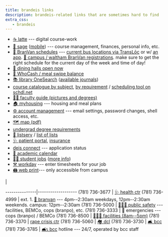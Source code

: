```yaml
---
title: brandeis links
description: brandeis-related links that are sometimes hard to find
extra_css:
   - brandeis
---
```


* [☕ latte][latte] --- digital course-work
* [🌿 sage][sage] ([mobile][sage-mobile]) --- course management, finances, personal info, etc.
* [🚌 BranVan schedules][BranVan-schedules] --- [current bus locations via
  TransLōc][transloc] or w/ [an app]. [🚐 campus / waltham BranVan
  registrations][branvan]. make sure to get the right schedule for the current
  day of the week and time of day!
* [🍴 dining halls open now][dining]
* [💸 WhoCash / meal swipe balance][whocash]
* [📚 library OneSearch][library] \([available journals])
* [course catalogue by subject], [by requirement] / [scheduling tool on
  schdl.net]
* [👩‍🏫 faculty guide (pictures and degrees)][faculty]
* [🏠 myhousing][myhousing] --- housing and meal plans
* [⚙ account management][account] --- email settings, password changes, shell access,
  etc.
* [🗺 map (pdf)][map]
* [undergrad degree requirements]
* [📧 listserv][listserv] / [list of lists]
* [🩺 patient portal][patient portal], [insurance]
* [deis connect] --- application status
* [📅 academic calendar][calendar]
* [👩‍🌾 student jobs][jobs] ([more info][job-info])
* [⚒ workday][workday] --- enter timesheets for your job
* [🖨 web print][print]--- only accessible from campus

<!-- -->       | <!-- -->
---------------|-------------------
(781) 736-3677 | [🩺 health ctr][health ctr]
(781) 736-4999 | ext. 1. [🚐 branvan][branvan] --- 4pm--2:30am weekdays, 12pm--2:30am weekends. campus: 12pm--2:30am
(781) 736-5000 | [👮‍♂️🐷 public safety][public safety] --- facilities, BEMCo, cops (branpo), etc.
(781) 736-3333 | 🚨 emergencies --- cops (branpo) / BEMCo
(781) 736-8500 | [🧼👩‍🔧 facilities (8am--5pm)][facilities]
(781) 736-3370 | [rape crisis ctr]
(781) 736-5060 | [🏘 dcl][dcl]
(781) 736-3730 | [🛋 bcc][bcc]
(781) 736-3785 | [🛋📞 bcc][bcc] hotline --- 24/7, operated by bcc staff

[library]: https://search.library.brandeis.edu/primo-explore/search?vid=BRAND
[available journals]: https://www.brandeis.edu/library/research/books-articles/index.html
[myhousing]: https://brandeis.datacenter.adirondacksolutions.com/BRANDEIS_THDSS_PROD
[latte]: https://moodle2.brandeis.edu/my/
[sage]: https://sage.brandeis.edu/psp/CPROD90/EMPLOYEE/HRMS/s/WEBLIB_BR_SSO.ISCRIPT1.FieldFormula.iScript_redirectBRSSO
[BranVan-schedules]: http://www.brandeis.edu/publicsafety/van-shuttle/index.html
[transloc]: https://brandeis.transloc.com/
[an app]: http://translocrider.com/
[branvan]: https://slate.brandeis.edu/portal/branvanreserve
[whocash]: https://get.cbord.com/whocash/full/login.php
[dining]: https://brandeis.sodexomyway.com/dining-near-me/open-now
[account]: https://identity.brandeis.edu/identity-manage/
[map]: https://www.brandeis.edu/about/visiting/images/directions/color-map.pdf
[undergrad degree requirements]: http://www.brandeis.edu/advising/firstyears/academics/requirements.html
[course catalogue by subject]: http://registrar-prod.unet.brandeis.edu/course/schedule/registrar/index
[by requirement]: http://registrar-prod.unet.brandeis.edu/registrar/schedule/search
[scheduling tool on schdl.net]: https://brandeis.schdl.net/
[faculty]: https://www.brandeis.edu/facultyguide/arts-sciences.html
[listserv]: https://lists.brandeis.edu/wws
[list of lists]: https://lists.brandeis.edu/wws/lists
[patient portal]: https://brandeis.medicatconnect.com/
[insurance]: https://www.universityhealthplans.com/letters/letter.cgi?group_id=299
[deis connect]: https://admissions.brandeis.edu/apply/status
[health ctr]: http://www.brandeis.edu/health/
[public safety]: http://www.brandeis.edu/publicsafety/
[facilities]: http://www.brandeis.edu/facilities/
[rape crisis ctr]: https://www.brandeis.edu/rape-crisis-center/
[dcl]: https://www.brandeis.edu/dcl/
[bcc]: https://www.brandeis.edu/counseling/
[calendar]: https://www.brandeis.edu/registrar/calendar/index.html
[job-info]: https://www.brandeis.edu/student-financial-services/employment/jobs/
[jobs]: https://brandeis.wd5.myworkdayjobs.com/Jobs
[print]: https://papercut.ais.brandeis.edu:9192/user
[sage-mobile]: https://identity.brandeis.edu/portal/index
[workday]: https://wd5.myworkday.com/brandeis/d/home.htmld
